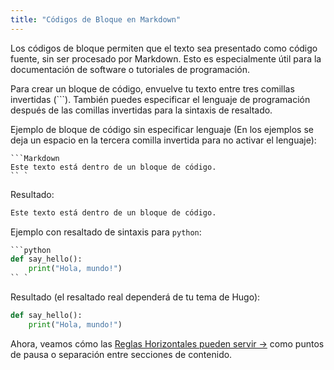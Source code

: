 ```yaml
---
title: "Códigos de Bloque en Markdown"
---
```


Los códigos de bloque permiten que el texto sea presentado como código fuente, sin ser procesado por Markdown. Esto es especialmente útil para la documentación de software o tutoriales de programación.

Para crear un bloque de código, envuelve tu texto entre tres comillas invertidas (```). También puedes especificar el lenguaje de programación después de las comillas invertidas para la sintaxis de resaltado.

Ejemplo de bloque de código sin especificar lenguaje (En los ejemplos se deja un espacio en la tercera comilla invertida para no activar el lenguaje):

```
```Markdown
Este texto está dentro de un bloque de código.
`` `
```

Resultado:

```Markdown
Este texto está dentro de un bloque de código.
```


Ejemplo con resaltado de sintaxis para `python`:
```python
```python
def say_hello():
    print("Hola, mundo!")
`` `
```

Resultado (el resaltado real dependerá de tu tema de Hugo):

```python
def say_hello():
    print("Hola, mundo!")
```


Ahora, veamos cómo las [Reglas Horizontales pueden servir →](../reglas-horizontales/) como puntos de pausa o separación entre secciones de contenido.


